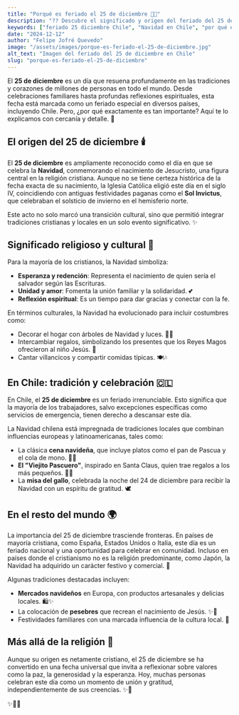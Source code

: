 ```yaml
---
title: "Porqué es feriado el 25 de diciembre 🎅🎄"
description: "?? Descubre el significado y origen del feriado del 25 de diciembre en Chile, dedicado a la Navidad, y su impacto en la cultura y tradiciones del país."
keywords: ["feriado 25 diciembre Chile", "Navidad en Chile", "por qué es feriado 25 diciembre", "significado feriado 25 diciembre"] 
date: "2024-12-12"  
author: "Felipe Jofré Quevedo"  
image: "/assets/images/porque-es-feriado-el-25-de-diciembre.jpg"  
alt_text: "Imagen del feriado del 25 de diciembre en Chile"  
slug: "porque-es-feriado-el-25-de-diciembre" 
---
```


El **25 de diciembre** es un día que resuena profundamente en las tradiciones y corazones de millones de personas en todo el mundo. Desde celebraciones familiares hasta profundas reflexiones espirituales, esta fecha está marcada como un feriado especial en diversos países, incluyendo Chile. Pero, ¿por qué exactamente es tan importante? Aquí te lo explicamos con cercanía y detalle. 🌟

## El origen del 25 de diciembre 🕯️

El **25 de diciembre** es ampliamente reconocido como el día en que se celebra la **Navidad**, conmemorando el nacimiento de Jesucristo, una figura central en la religión cristiana. Aunque no se tiene certeza histórica de la fecha exacta de su nacimiento, la Iglesia Católica eligió este día en el siglo IV, coincidiendo con antiguas festividades paganas como el **Sol Invictus**, que celebraban el solsticio de invierno en el hemisferio norte.

Este acto no solo marcó una transición cultural, sino que permitió integrar tradiciones cristianas y locales en un solo evento significativo. ✨

## Significado religioso y cultural 🙏

Para la mayoría de los cristianos, la Navidad simboliza:

- **Esperanza y redención**: Representa el nacimiento de quien sería el salvador según las Escrituras.
- **Unidad y amor**: Fomenta la unión familiar y la solidaridad. 💕
- **Reflexión espiritual**: Es un tiempo para dar gracias y conectar con la fe.

En términos culturales, la Navidad ha evolucionado para incluir costumbres como:

- Decorar el hogar con árboles de Navidad y luces. 🎄✨
- Intercambiar regalos, simbolizando los presentes que los Reyes Magos ofrecieron al niño Jesús. 🎁
- Cantar villancicos y compartir comidas típicas. 🍽️🎶

## En Chile: tradición y celebración 🇨🇱

En Chile, el **25 de diciembre** es un feriado irrenunciable. Esto significa que la mayoría de los trabajadores, salvo excepciones específicas como servicios de emergencia, tienen derecho a descansar este día.

La Navidad chilena está impregnada de tradiciones locales que combinan influencias europeas y latinoamericanas, tales como:

- La clásica **cena navideña**, que incluye platos como el pan de Pascua y el cola de mono. 🥂🍞
- **El "Viejito Pascuero"**, inspirado en Santa Claus, quien trae regalos a los más pequeños. 🎅🎁
- La **misa del gallo**, celebrada la noche del 24 de diciembre para recibir la Navidad con un espíritu de gratitud. 🕊️

## En el resto del mundo 🌍

La importancia del 25 de diciembre trasciende fronteras. En países de mayoría cristiana, como España, Estados Unidos o Italia, este día es un feriado nacional y una oportunidad para celebrar en comunidad. Incluso en países donde el cristianismo no es la religión predominante, como Japón, la Navidad ha adquirido un carácter festivo y comercial. 🎊

Algunas tradiciones destacadas incluyen:

- **Mercados navideños** en Europa, con productos artesanales y delicias locales. 🛍️✨
- La colocación de **pesebres** que recrean el nacimiento de Jesús. ✨👶
- Festividades familiares con una marcada influencia de la cultura local. 🥳

## Más allá de la religión 🌟

Aunque su origen es netamente cristiano, el 25 de diciembre se ha convertido en una fecha universal que invita a reflexionar sobre valores como la paz, la generosidad y la esperanza. Hoy, muchas personas celebran este día como un momento de unión y gratitud, independientemente de sus creencias. ✨🤝

✨🎁🎄
